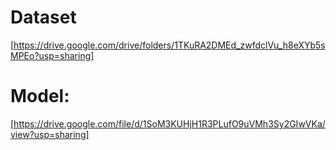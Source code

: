 # Dataset
[https://drive.google.com/drive/folders/1TKuRA2DMEd_zwfdclVu_h8eXYb5sMPEo?usp=sharing]

# Model:
[https://drive.google.com/file/d/1SoM3KUHjH1R3PLufO9uVMh3Sy2GIwVKa/view?usp=sharing]
